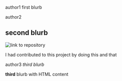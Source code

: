 author1
first blurb
<!--author-->
author2
## **second** blurb

![link](link) to repository

I had contributed to this project by doing this and that
<!--author-->

author3
*third blurb*

<strong>third</strong> blurb with HTML content
